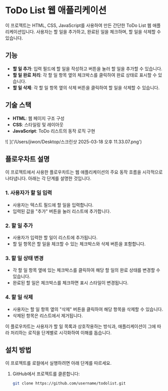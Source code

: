 # ToDo List 웹 애플리케이션

이 프로젝트는 HTML, CSS, JavaScript를 사용하여 만든 간단한 ToDo List 웹 애플리케이션입니다. 사용자는 할 일을 추가하고, 완료된 일을 체크하며, 할 일을 삭제할 수 있습니다.

## 기능
- **할 일 추가**: 입력 필드에 할 일을 작성하고 버튼을 눌러 할 일을 추가할 수 있습니다.
- **할 일 완료 처리**: 각 할 일 항목 옆의 체크박스를 클릭하여 완료 상태로 표시할 수 있습니다.
- **할 일 삭제**: 각 할 일 항목 옆의 삭제 버튼을 클릭하여 할 일을 삭제할 수 있습니다.

## 기술 스택
- **HTML**: 웹 페이지 구조 구성
- **CSS**: 스타일링 및 레이아웃
- **JavaScript**: ToDo 리스트의 동작 로직 구현

![ ]('/Users/jiwon/Desktop/스크린샷 2025-03-18 오후 11.33.07.png')
## 플로우차트 설명

이 프로젝트에서 사용한 플로우차트는 웹 애플리케이션의 주요 동작 흐름을 시각적으로 나타냅니다. 아래는 각 단계를 설명한 것입니다.

### 1. 사용자가 할 일 입력
- 사용자는 텍스트 필드에 할 일을 입력합니다.
- 입력된 값을 "추가" 버튼을 눌러 리스트에 추가합니다.

### 2. 할 일 추가
- 사용자가 입력한 할 일이 리스트에 추가됩니다.
- 할 일 항목은 할 일을 체크할 수 있는 체크박스와 삭제 버튼을 포함합니다.

### 3. 할 일 상태 변경
- 각 할 일 항목 옆에 있는 체크박스를 클릭하여 해당 할 일의 완료 상태를 변경할 수 있습니다.
- 완료된 할 일은 체크박스를 체크하면 표시 스타일이 변경됩니다.

### 4. 할 일 삭제
- 사용자는 할 일 항목 옆의 "삭제" 버튼을 클릭하여 해당 항목을 삭제할 수 있습니다.
- 삭제된 항목은 리스트에서 제거됩니다.

이 플로우차트는 사용자가 할 일 목록과 상호작용하는 방식과, 애플리케이션이 그에 따라 처리하는 로직을 단계별로 시각화하여 이해를 돕습니다.

## 설치 방법

이 프로젝트를 로컬에서 실행하려면 아래 단계를 따르세요.

1. GitHub에서 프로젝트를 클론합니다:
   ```bash
   git clone https://github.com/username/todolist.git
